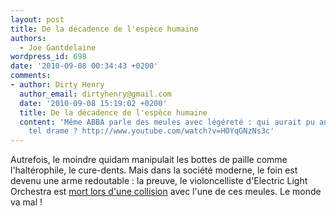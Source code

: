 ```yaml
---
layout: post
title: De la décadence de l'espèce humaine
authors:
  - Joe Gantdelaine
wordpress_id: 698
date: '2010-09-08 00:34:43 +0200'
comments:
- author: Dirty Henry
  author_email: dirtyhenry@gmail.com
  date: '2010-09-08 15:19:02 +0200'
  title: De la décadence de l'espèce humaine
  content: 'Même ABBA parle des meules avec légéreté : qui aurait pu anticiper un
    tel drame ? http://www.youtube.com/watch?v=HOYqGNzNs3c'
---
```

Autrefois, le moindre quidam manipulait les bottes de paille comme l'haltérophile, le cure-dents. Mais dans la société moderne, le foin est devenu une arme redoutable : la preuve, le violoncelliste d'Electric Light Orchestra est [mort lors d'une collision](http://pitchfork.com/news/39956-former-electric-light-orchestra-cellist-mike-edwards-dies-in-freak-hay-bale-accident/) avec l'une de ces meules. Le monde va mal !
